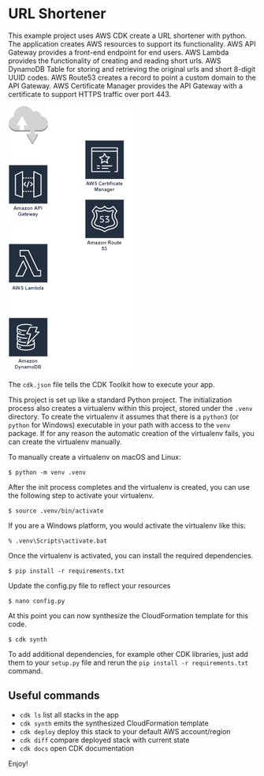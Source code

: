 
# URL Shortener

This example project uses AWS CDK create a URL shortener with python. The application
creates AWS resources to support its functionality. AWS API Gateway provides a
front-end endpoint for end users. AWS Lambda provides the functionality of
creating and reading short urls. AWS DynamoDB Table for storing and retrieving
the original urls and short 8-digit UUID codes. AWS Route53 creates a record
to point a custom domain to the API Gateway. AWS Certificate Manager provides
the API Gateway with a certificate to support HTTPS traffic over port 443.

![URL Shortener Architecture Diagram](url-shortener.png)

The `cdk.json` file tells the CDK Toolkit how to execute your app.

This project is set up like a standard Python project.  The initialization 
process also creates a virtualenv within this project, stored under the `.venv`
directory.  To create the virtualenv it assumes that there is a `python3`
(or `python` for Windows) executable in your path with access to the `venv`
package. If for any reason the automatic creation of the virtualenv fails,
you can create the virtualenv manually.

To manually create a virtualenv on macOS and Linux:

```
$ python -m venv .venv
```

After the init process completes and the virtualenv is created, you can use the following
step to activate your virtualenv.

```
$ source .venv/bin/activate
```

If you are a Windows platform, you would activate the virtualenv like this:

```
% .venv\Scripts\activate.bat
```

Once the virtualenv is activated, you can install the required dependencies.

```
$ pip install -r requirements.txt
```

Update the config.py file to reflect your resources

```
$ nano config.py
```

At this point you can now synthesize the CloudFormation template for this code.

```
$ cdk synth
```

To add additional dependencies, for example other CDK libraries, just add
them to your `setup.py` file and rerun the `pip install -r requirements.txt`
command.

## Useful commands

 * `cdk ls`          list all stacks in the app
 * `cdk synth`       emits the synthesized CloudFormation template
 * `cdk deploy`      deploy this stack to your default AWS account/region
 * `cdk diff`        compare deployed stack with current state
 * `cdk docs`        open CDK documentation

Enjoy!
